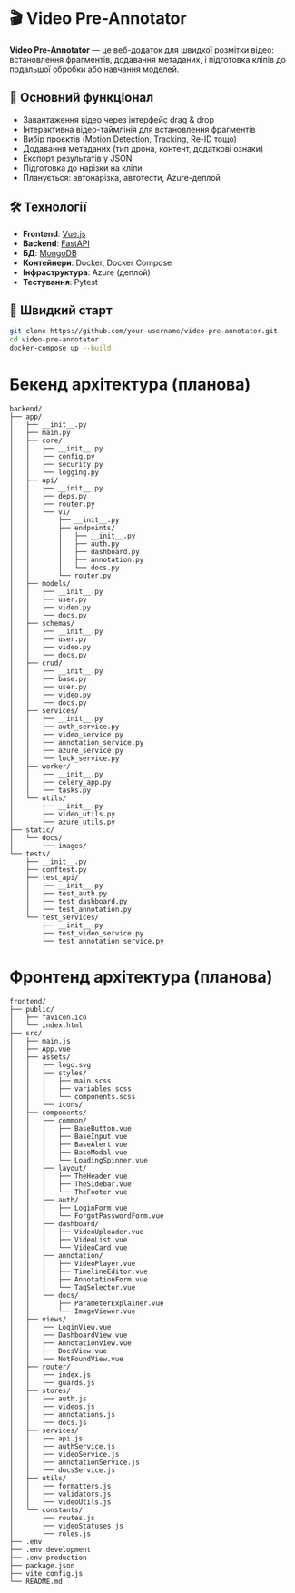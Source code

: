 # 🎬 Video Pre-Annotator

**Video Pre-Annotator** — це веб-додаток для швидкої розмітки відео: встановлення фрагментів, додавання метаданих, і підготовка кліпів до подальшої обробки або навчання моделей.

## 🧩 Основний функціонал

- Завантаження відео через інтерфейс drag & drop
- Інтерактивна відео-таймлінія для встановлення фрагментів
- Вибір проєктів (Motion Detection, Tracking, Re-ID тощо)
- Додавання метаданих (тип дрона, контент, додаткові ознаки)
- Експорт результатів у JSON
- Підготовка до нарізки на кліпи
- Планується: автонарізка, автотести, Azure-деплой

## 🛠️ Технології

- **Frontend**: [Vue.js](https://vuejs.org/)
- **Backend**: [FastAPI](https://fastapi.tiangolo.com/)
- **БД**: [MongoDB](https://www.mongodb.com/)
- **Контейнери**: Docker, Docker Compose
- **Інфраструктура**: Azure (деплой)
- **Тестування**: Pytest

## 🚀 Швидкий старт

```bash
git clone https://github.com/your-username/video-pre-annotator.git
cd video-pre-annotator
docker-compose up --build
```

# Бекенд архітектура (планова)

```
backend/
├── app/
│   ├── __init__.py
│   ├── main.py
│   ├── core/
│   │   ├── __init__.py
│   │   ├── config.py
│   │   ├── security.py
│   │   └── logging.py
│   ├── api/
│   │   ├── __init__.py
│   │   ├── deps.py
│   │   ├── router.py
│   │   └── v1/
│   │       ├── __init__.py
│   │       ├── endpoints/
│   │       │   ├── __init__.py
│   │       │   ├── auth.py
│   │       │   ├── dashboard.py
│   │       │   ├── annotation.py
│   │       │   └── docs.py
│   │       └── router.py
│   ├── models/
│   │   ├── __init__.py
│   │   ├── user.py
│   │   ├── video.py
│   │   └── docs.py
│   ├── schemas/
│   │   ├── __init__.py
│   │   ├── user.py
│   │   ├── video.py
│   │   └── docs.py
│   ├── crud/
│   │   ├── __init__.py
│   │   ├── base.py
│   │   ├── user.py
│   │   ├── video.py
│   │   └── docs.py
│   ├── services/
│   │   ├── __init__.py
│   │   ├── auth_service.py
│   │   ├── video_service.py
│   │   ├── annotation_service.py
│   │   ├── azure_service.py
│   │   └── lock_service.py
│   ├── worker/
│   │   ├── __init__.py
│   │   ├── celery_app.py
│   │   └── tasks.py
│   └── utils/
│       ├── __init__.py
│       ├── video_utils.py
│       └── azure_utils.py
├── static/
│   └── docs/
│       └── images/
└── tests/
    ├── __init__.py
    ├── conftest.py
    ├── test_api/
    │   ├── __init__.py
    │   ├── test_auth.py
    │   ├── test_dashboard.py
    │   └── test_annotation.py
    └── test_services/
        ├── __init__.py
        ├── test_video_service.py
        └── test_annotation_service.py
```

# Фронтенд архітектура (планова)

```
frontend/
├── public/
│   ├── favicon.ico
│   └── index.html
├── src/
│   ├── main.js
│   ├── App.vue
│   ├── assets/
│   │   ├── logo.svg
│   │   ├── styles/
│   │   │   ├── main.scss
│   │   │   ├── variables.scss
│   │   │   └── components.scss
│   │   └── icons/
│   ├── components/
│   │   ├── common/
│   │   │   ├── BaseButton.vue
│   │   │   ├── BaseInput.vue
│   │   │   ├── BaseAlert.vue
│   │   │   ├── BaseModal.vue
│   │   │   └── LoadingSpinner.vue
│   │   ├── layout/
│   │   │   ├── TheHeader.vue
│   │   │   ├── TheSidebar.vue
│   │   │   └── TheFooter.vue
│   │   ├── auth/
│   │   │   ├── LoginForm.vue
│   │   │   └── ForgotPasswordForm.vue
│   │   ├── dashboard/
│   │   │   ├── VideoUploader.vue
│   │   │   ├── VideoList.vue
│   │   │   └── VideoCard.vue
│   │   ├── annotation/
│   │   │   ├── VideoPlayer.vue
│   │   │   ├── TimelineEditor.vue
│   │   │   ├── AnnotationForm.vue
│   │   │   └── TagSelector.vue
│   │   └── docs/
│   │       ├── ParameterExplainer.vue
│   │       └── ImageViewer.vue
│   ├── views/
│   │   ├── LoginView.vue
│   │   ├── DashboardView.vue
│   │   ├── AnnotationView.vue
│   │   ├── DocsView.vue
│   │   └── NotFoundView.vue
│   ├── router/
│   │   ├── index.js
│   │   └── guards.js
│   ├── stores/
│   │   ├── auth.js
│   │   ├── videos.js
│   │   ├── annotations.js
│   │   └── docs.js
│   ├── services/
│   │   ├── api.js
│   │   ├── authService.js
│   │   ├── videoService.js
│   │   ├── annotationService.js
│   │   └── docsService.js
│   ├── utils/
│   │   ├── formatters.js
│   │   ├── validators.js
│   │   └── videoUtils.js
│   └── constants/
│       ├── routes.js
│       ├── videoStatuses.js
│       └── roles.js
├── .env
├── .env.development
├── .env.production
├── package.json
├── vite.config.js
└── README.md
```